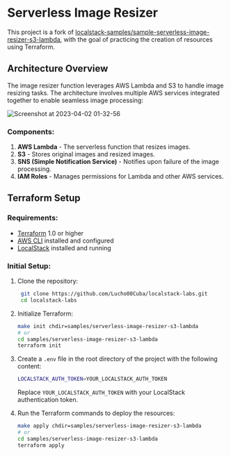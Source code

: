 # Serverless Image Resizer

This project is a fork of [localstack-samples/sample-serverless-image-resizer-s3-lambda](https://github.com/localstack-samples/sample-serverless-image-resizer-s3-lambda/tree/main), with the goal of practicing the creation of resources using Terraform.

## Architecture Overview

The image resizer function leverages AWS Lambda and S3 to handle image resizing tasks. The architecture involves multiple AWS services integrated together to enable seamless image processing:

![Screenshot at 2023-04-02 01-32-56](https://user-images.githubusercontent.com/3996682/229322761-92f52eec-5bfb-412a-a3cb-8af4ee1fed24.png)

### Components:
1. **AWS Lambda** - The serverless function that resizes images.
2. **S3** - Stores original images and resized images.
3. **SNS (Simple Notification Service)** - Notifies upon failure of the image processing.
5. **IAM Roles** - Manages permissions for Lambda and other AWS services.

## Terraform Setup

### Requirements:
- [Terraform](https://www.terraform.io/downloads.html) 1.0 or higher
- [AWS CLI](https://aws.amazon.com/cli/) installed and configured
- [LocalStack](https://blog.justme.ovh/posts/run-aws-locally/) installed and running

### Initial Setup:
1. Clone the repository:
   ```bash
    git clone https://github.com/Lucho00Cuba/localstack-labs.git
    cd localstack-labs
   ```

2. Initialize Terraform:
   ```bash
   make init chdir=samples/serverless-image-resizer-s3-lambda
   # or
   cd samples/serverless-image-resizer-s3-lambda
   terraform init
   ```

3. Create a `.env` file in the root directory of the project with the following content:
   ```bash
   LOCALSTACK_AUTH_TOKEN=YOUR_LOCALSTACK_AUTH_TOKEN
   ```
   Replace `YOUR_LOCALSTACK_AUTH_TOKEN` with your LocalStack authentication token.

4. Run the Terraform commands to deploy the resources:
   ```bash
   make apply chdir=samples/serverless-image-resizer-s3-lambda
   # or
   cd samples/serverless-image-resizer-s3-lambda
   terraform apply
   ```